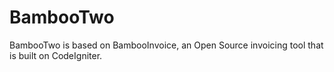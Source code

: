 BambooTwo
=========

  BambooTwo is based on BambooInvoice, an Open Source invoicing tool that is built on CodeIgniter.

